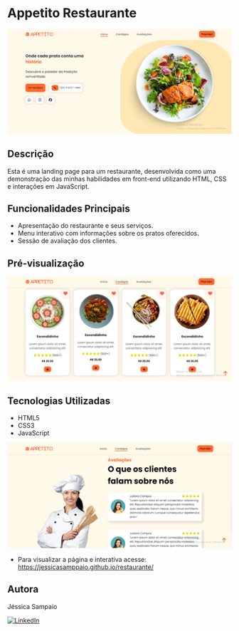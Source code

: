 # Appetito Restaurante

![Preview](./img/screenshot1.png)

## Descrição
Esta é uma landing page para um restaurante, desenvolvida como uma demonstração das minhas habilidades em front-end utilizando HTML, CSS e interações em JavaScript.

## Funcionalidades Principais
- Apresentação do restaurante e seus serviços.
- Menu interativo com informações sobre os pratos oferecidos.
- Sessão de avaliação dos clientes.

## Pré-visualização
![Preview 2](./img/screenshot2.png)

## Tecnologias Utilizadas
- HTML5
- CSS3
- JavaScript

![Preview 3](./img/screenshot3.png)

- Para visualizar a página e interativa acesse: https://jessicasamppaio.github.io/restaurante/

## Autora
Jéssica Sampaio

[![LinkedIn](https://img.shields.io/badge/-LinkedIn-0077B5?style=flat-square&logo=linkedin&logoColor=white)](https://www.linkedin.com/in/jessicasamppaio)

